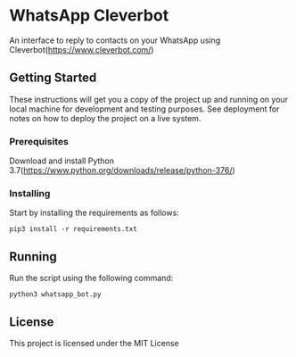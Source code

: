 # WhatsApp Cleverbot

An interface to reply to contacts on your WhatsApp using Cleverbot(https://www.cleverbot.com/)

## Getting Started

These instructions will get you a copy of the project up and running on your local machine for development and testing purposes. See deployment for notes on how to deploy the project on a live system.

### Prerequisites

Download and install Python 3.7(https://www.python.org/downloads/release/python-376/)

### Installing

Start by installing the requirements as follows:

```
pip3 install -r requirements.txt
```

## Running

Run the script using the following command:

```
python3 whatsapp_bot.py
```

## License

This project is licensed under the MIT License
